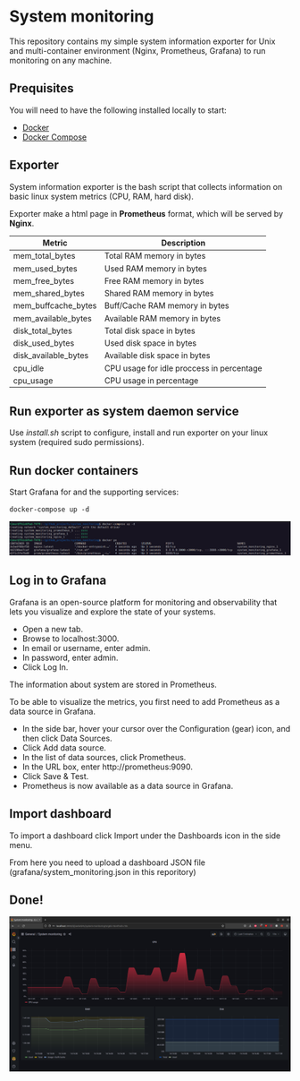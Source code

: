 # System monitoring

This repository contains my simple system information exporter for Unix and multi-container environment (Nginx, Prometheus, Grafana) to run monitoring on any machine.  

## Prequisites

You will need to have the following installed locally to start:

- [Docker](https://docs.docker.com/install/)
- [Docker Compose](https://docs.docker.com/compose/install/)

## Exporter
System information exporter is the bash script that collects information on basic linux system metrics (CPU, RAM, hard disk).   

Exporter make a html page in __Prometheus__ format, which will be served by __Nginx__.  

| Metric | Description|
| ------ | ------ |
| mem_total_bytes |  Total RAM memory in bytes |
| mem_used_bytes |  Used RAM memory in bytes |
| mem_free_bytes |  Free RAM memory in bytes |
| mem_shared_bytes |  Shared RAM memory in bytes |
| mem_buffcache_bytes |  Buff/Cache RAM memory in bytes |
| mem_available_bytes |  Available RAM memory in bytes |
| disk_total_bytes |  Total disk space in bytes |
| disk_used_bytes |  Used disk space in bytes |
| disk_available_bytes |  Available disk space in bytes |
| cpu_idle | CPU usage for idle proccess in percentage |
| cpu_usage | CPU usage in percentage |

## Run exporter as system daemon service

Use _install.sh_ script to configure, install and run exporter on your linux system (required sudo permissions).

## Run docker containers 

Start Grafana for and the supporting services:

```
docker-compose up -d
```

![run](img/run.png)

## Log in to Grafana

Grafana is an open-source platform for monitoring and observability that lets you visualize and explore the state of your systems.

 - Open a new tab.
 - Browse to localhost:3000.
 - In email or username, enter admin.
 - In password, enter admin.
 - Click Log In.

The information about system are stored in Prometheus.

To be able to visualize the metrics, you first need to add Prometheus as a data source in Grafana.

 - In the side bar, hover your cursor over the Configuration (gear) icon, and then click Data Sources.
 - Click Add data source.
 - In the list of data sources, click Prometheus.
 - In the URL box, enter http://prometheus:9090.
 - Click Save & Test.
 - Prometheus is now available as a data source in Grafana.

## Import dashboard

To import a dashboard click Import under the Dashboards icon in the side menu.

From here you need to upload a dashboard JSON file (grafana/system_monitoring.json in this reporitory)

## Done!

![monitoring](img/monitoring.png)
